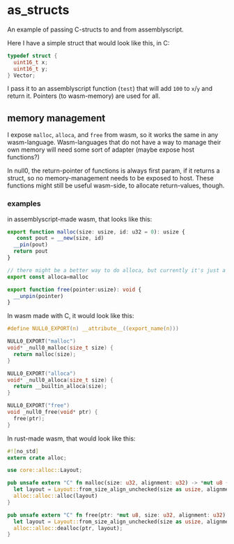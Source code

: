 # as_structs

An example of passing C-structs to and from assemblyscript.

Here I have a simple struct that would look like this, in C:

```c
typedef struct {
  uint16_t x;
  uint16_t y;
} Vector;
```

I pass it to an assemblyscript function (`test`) that will add `100` to `x`/`y` and return it. Pointers (to wasm-memory) are used for all.

## memory management

I expose `malloc`, `alloca`, and `free` from wasm, so it works the same in any wasm-language. Wasm-languages that do not have a way to manage their own memory will need some sort of adapter (maybe expose host functions?)

In null0, the return-pointer of functions is always first param, if it returns a struct, so no memory-management needs to be exposed to host. These functions might still be useful wasm-side, to allocate return-values, though.

### examples

in assemblyscript-made wasm, that looks like this:

```ts
export function malloc(size: usize, id: u32 = 0): usize {
   const pout = __new(size, id)
  __pin(pout)
  return pout
}

// there might be a better way to do alloca, but currently it's just a copy of malloc
export const alloca=malloc

export function free(pointer:usize): void {
  __unpin(pointer)
}
```

In wasm made with C, it would look like this:

```c
#define NULL0_EXPORT(n) __attribute__((export_name(n)))

NULL0_EXPORT("malloc")
void* _null0_malloc(size_t size) {
  return malloc(size);
}

NULL0_EXPORT("alloca")
void* _null0_alloca(size_t size) {
  return __builtin_alloca(size);
}

NULL0_EXPORT("free")
void _null0_free(void* ptr) {
  free(ptr);
}
```

In rust-made wasm, that would look like this:

```rust
#![no_std]
extern crate alloc;

use core::alloc::Layout;

pub unsafe extern "C" fn malloc(size: u32, alignment: u32) -> *mut u8 {
  let layout = Layout::from_size_align_unchecked(size as usize, alignment as usize);
  alloc::alloc::alloc(layout)
}

pub unsafe extern "C" fn free(ptr: *mut u8, size: u32, alignment: u32) {
  let layout = Layout::from_size_align_unchecked(size as usize, alignment as usize);
  alloc::alloc::dealloc(ptr, layout);
}
```

